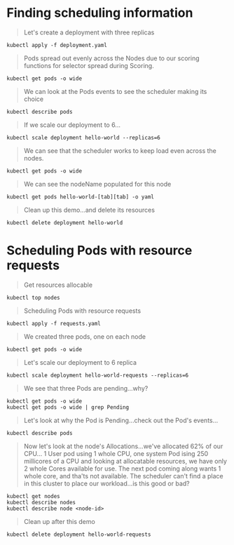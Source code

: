 # Finding scheduling information

> Let's create a deployment with three replicas

```shell
kubectl apply -f deployment.yaml
```

> Pods spread out evenly across the Nodes due to our scoring functions for selector spread during Scoring.

```shell
kubectl get pods -o wide
```

> We can look at the Pods events to see the scheduler making its choice

```shell
kubectl describe pods 
```

> If we scale our deployment to 6...

```shell
kubectl scale deployment hello-world --replicas=6
```

> We can see that the scheduler works to keep load even across the nodes.

```shell
kubectl get pods -o wide
```

> We can see the nodeName populated for this node

```shell
kubectl get pods hello-world-[tab][tab] -o yaml
```

> Clean up this demo...and delete its resources

```shell
kubectl delete deployment hello-world
```



# Scheduling Pods with resource requests

> Get resources allocable

```shell
kubectl top nodes
```

> Scheduling Pods with resource requests

```shell
kubectl apply -f requests.yaml
```

> We created three pods, one on each node

```shell
kubectl get pods -o wide
```

> Let's scale our deployment to 6 replica

```shell
kubectl scale deployment hello-world-requests --replicas=6
```

> We see that three Pods are pending...why?

```shell
kubectl get pods -o wide
kubectl get pods -o wide | grep Pending
```

> Let's look at why the Pod is Pending...check out the Pod's events...

```shell
kubectl describe pods
```

> Now let's look at the node's Allocations...we've allocated 62% of our CPU...
1 User pod using 1 whole CPU, one system Pod ising 250 millicores of a CPU and 
looking at allocatable resources, we have only 2 whole Cores available for use.
The next pod coming along wants 1 whole core, and tha'ts not available.
The scheduler can't find a place in this cluster to place our workload...is this good or bad?

```shell
kubectl get nodes
kubectl describe nodes
kubectl describe node <node-id>
```

> Clean up after this demo

```shell
kubectl delete deployment hello-world-requests
```

